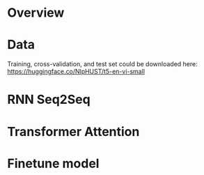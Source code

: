 # Overview

# Data
Training, cross-validation, and test set could be downloaded here:
https://huggingface.co/NlpHUST/t5-en-vi-small

# RNN Seq2Seq

# Transformer Attention

# Finetune model